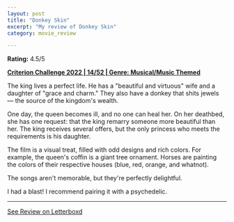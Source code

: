 ```yaml
---
layout: post
title: "Donkey Skin"
excerpt: "My review of Donkey Skin"
category: movie_review

---
```


**Rating:** 4.5/5

<b><a href="https://boxd.it/q4PJa/detail" title="Criterion Challenge 2022 | 14/52 | Genre: Musical/Music Themed">Criterion Challenge 2022 | 14/52 | Genre: Musical/Music Themed</a></b>

The king lives a perfect life. He has a "beautiful and virtuous" wife and a daughter of "grace and charm." They also have a donkey that shits jewels — the source of the kingdom's wealth.

One day, the queen becomes ill, and no one can heal her. On her deathbed, she has one request: that the king remarry someone more beautiful than her. The king receives several offers, but the only princess who meets the requirements is his daughter.

The film is a visual treat, filled with odd designs and rich colors. For example, the queen's coffin is a giant tree ornament. Horses are painting the colors of their respective houses (blue, red, orange, and whatnot).

The songs aren't memorable, but they're perfectly delightful.

I had a blast! I recommend pairing it with a psychedelic.

<hr>

[See Review on Letterboxd](https://boxd.it/6uF0Aj)
